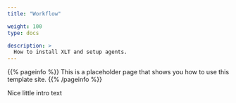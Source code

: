 ```yaml
---
title: "Workflow"

weight: 100
type: docs

description: >
  How to install XLT and setup agents.
---
```


{{% pageinfo %}}
This is a placeholder page that shows you how to use this template site.
{{% /pageinfo %}}

Nice little intro text

